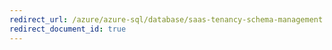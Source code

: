 ```yaml
---
redirect_url: /azure/azure-sql/database/saas-tenancy-schema-management
redirect_document_id: true
---
```


